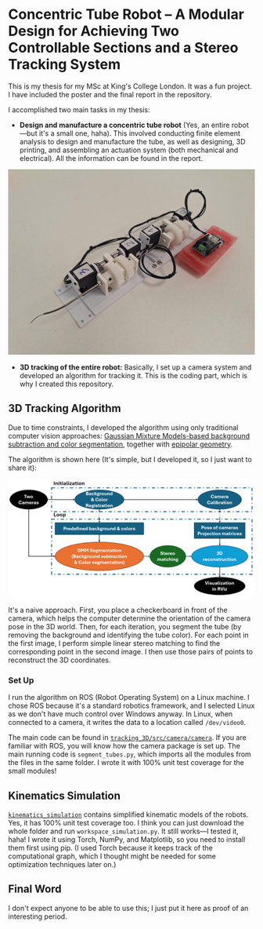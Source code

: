 # Concentric Tube Robot – A Modular Design for Achieving Two Controllable Sections and a Stereo Tracking System

This is my thesis for my MSc at King's College London. It was a fun project. I have included the poster and the final report in the repository.

I accomplished two main tasks in my thesis:

+ **Design and manufacture a concentric tube robot** (Yes, an entire robot—but it's a small one, haha). This involved conducting finite element analysis to design and manufacture the tube, as well as designing, 3D printing, and assembling an actuation system (both mechanical and electrical). All the information can be found in the report.

![robot](images/robot.jpg)

+ **3D tracking of the entire robot:** Basically, I set up a camera system and developed an algorithm for tracking it. This is the coding part, which is why I created this repository.

## 3D Tracking Algorithm

Due to time constraints, I developed the algorithm using only traditional computer vision approaches: [Gaussian Mixture Models-based background subtraction and color segmentation](https://www.researchgate.net/publication/283026260_Background_subtraction_based_on_Gaussian_mixture_models_using_color_and_depth_information), together with [epipolar geometry](https://en.wikipedia.org/wiki/Epipolar_geometry).

The algorithm is shown here (It's simple, but I developed it, so I just want to share it):

![algorithm](images/tracking_algorithm.png)

It's a naive approach. First, you place a checkerboard in front of the camera, which helps the computer determine the orientation of the camera pose in the 3D world. Then, for each iteration, you segment the tube (by removing the background and identifying the tube color). For each point in the first image, I perform simple linear stereo matching to find the corresponding point in the second image. I then use those pairs of points to reconstruct the 3D coordinates.

### Set Up

I run the algorithm on ROS (Robot Operating System) on a Linux machine. I chose ROS because it's a standard robotics framework, and I selected Linux as we don't have much control over Windows anyway. In Linux, when connected to a camera, it writes the data to a location called `/dev/video0`.

The main code can be found in [`tracking_3D/src/camera/camera`](tracking_3D/src/camera/camera). If you are familiar with ROS, you will know how the camera package is set up. The main running code is `segment_tubes.py`, which imports all the modules from the files in the same folder. I wrote it with 100% unit test coverage for the small modules!

## Kinematics Simulation

[`kinematics_simulation`](kinematics_simulation) contains simplified kinematic models of the robots. Yes, it has 100% unit test coverage too. I think you can just download the whole folder and run `workspace_simulation.py`. It still works—I tested it, haha! I wrote it using Torch, NumPy, and Matplotlib, so you need to install them first using pip. (I used Torch because it keeps track of the computational graph, which I thought might be needed for some optimization techniques later on.)

## Final Word

I don't expect anyone to be able to use this; I just put it here as proof of an interesting period.
